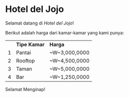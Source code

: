 # Hotel del Jojo

Selamat datang di <i>Hotel del Jojo</i>!

Berikut adalah harga dari kamar-kamar yang kami punya:

<table>
  <th>
    <td>
      <b>Tipe Kamar</b>
    </td>
    <td>
      <b>Harga</b>
    </td>
  </th>
  <tr>
    <td>
      1
    </td>
    <td>
      Pantai
    </td>
    <td>
      ~W~3,000,0000
    </td>
  </tr>
  <tr>
    <td>
      2
    </td>
    <td>
      Rooftop
    </td>
    <td>
      ~W~4,500,0000
    </td>
  </tr>
  <tr>
    <td>
      3
    </td>
    <td>
      Taman
    </td>
    <td>
      ~W~5,000,0000
    </td>
  </tr>
  <tr>
    <td>
      4
    </td>
    <td>
      Bar
    </td>
    <td>
      ~W~1,250,0000
    </td>
  </tr>
</table>

Selamat Menginap!
